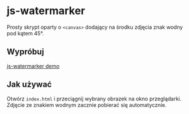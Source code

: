 # js-watermarker

Prosty skrypt oparty o `<canvas>` dodający na środku zdjęcia znak wodny pod kątem 45°.

## Wypróbuj

[js-watermarker demo](https://l3szcz.github.io/js-watermarker/)

## Jak używać

Otwórz `index.html` i przeciągnij wybrany obrazek na okno przeglądarki. Zdjęcie ze znakiem wodnym zacznie pobierać się automatycznie.
